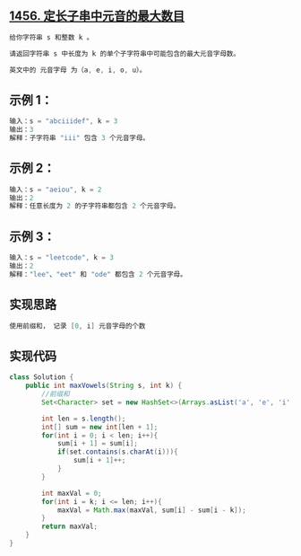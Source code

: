 ## **[1456. 定长子串中元音的最大数目](https://leetcode-cn.com/problems/maximum-number-of-vowels-in-a-substring-of-given-length/)**



```java
给你字符串 s 和整数 k 。

请返回字符串 s 中长度为 k 的单个子字符串中可能包含的最大元音字母数。

英文中的 元音字母 为（a, e, i, o, u）。
```





## **示例 1：**

```java
输入：s = "abciiidef", k = 3
输出：3
解释：子字符串 "iii" 包含 3 个元音字母。
```



## **示例 2：**

```java
输入：s = "aeiou", k = 2
输出：2
解释：任意长度为 2 的子字符串都包含 2 个元音字母。
```



## **示例 3：**

```java
输入：s = "leetcode", k = 3
输出：2
解释："lee"、"eet" 和 "ode" 都包含 2 个元音字母。
```





## **实现思路**

```java
使用前缀和， 记录 [0, i] 元音字母的个数
```





## **实现代码**

```java
class Solution {
    public int maxVowels(String s, int k) {
        //前缀和
        Set<Character> set = new HashSet<>(Arrays.asList('a', 'e', 'i', 'o', 'u'));

        int len = s.length();
        int[] sum = new int[len + 1];
        for(int i = 0; i < len; i++){
            sum[i + 1] = sum[i];
            if(set.contains(s.charAt(i))){
                sum[i + 1]++;
            }
        }

        int maxVal = 0;
        for(int i = k; i <= len; i++){
            maxVal = Math.max(maxVal, sum[i] - sum[i - k]);
        }
        return maxVal;
    }
}
```

